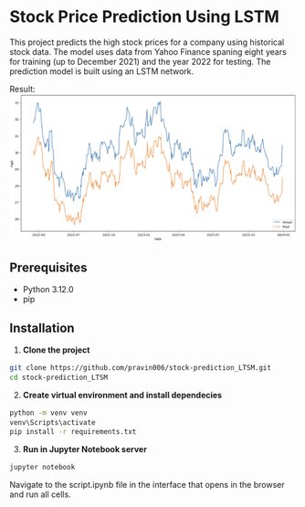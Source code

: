 # Stock Price Prediction Using LSTM

This project predicts the high stock prices for a company using historical stock data. The model uses data from Yahoo Finance spaning eight years for training (up to December 2021) and the year 2022 for testing. The prediction model is built using an LSTM network.

Result:
![alt text](image.png)

## Prerequisites
- Python 3.12.0
- pip

## Installation

1. **Clone the project**
```bash
git clone https://github.com/pravin006/stock-prediction_LTSM.git
cd stock-prediction_LTSM
```

2. **Create virtual environment and install dependecies**
```bash
python -m venv venv
venv\Scripts\activate
pip install -r requirements.txt
```

3. **Run in Jupyter Notebook server**
```bash
jupyter notebook
```
Navigate to the script.ipynb file in the interface that opens in the browser and run all cells.

